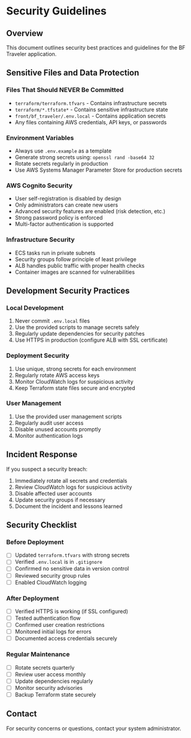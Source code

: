 # Security Guidelines

## Overview
This document outlines security best practices and guidelines for the BF Traveler application.

## Sensitive Files and Data Protection

### Files That Should NEVER Be Committed
- `terraform/terraform.tfvars` - Contains infrastructure secrets
- `terraform/*.tfstate*` - Contains sensitive infrastructure state
- `front/bf_traveler/.env.local` - Contains application secrets
- Any files containing AWS credentials, API keys, or passwords

### Environment Variables
- Always use `.env.example` as a template
- Generate strong secrets using: `openssl rand -base64 32`
- Rotate secrets regularly in production
- Use AWS Systems Manager Parameter Store for production secrets

### AWS Cognito Security
- User self-registration is disabled by design
- Only administrators can create new users
- Advanced security features are enabled (risk detection, etc.)
- Strong password policy is enforced
- Multi-factor authentication is supported

### Infrastructure Security
- ECS tasks run in private subnets
- Security groups follow principle of least privilege
- ALB handles public traffic with proper health checks
- Container images are scanned for vulnerabilities

## Development Security Practices

### Local Development
1. Never commit `.env.local` files
2. Use the provided scripts to manage secrets safely
3. Regularly update dependencies for security patches
4. Use HTTPS in production (configure ALB with SSL certificate)

### Deployment Security
1. Use unique, strong secrets for each environment
2. Regularly rotate AWS access keys
3. Monitor CloudWatch logs for suspicious activity
4. Keep Terraform state files secure and encrypted

### User Management
1. Use the provided user management scripts
2. Regularly audit user access
3. Disable unused accounts promptly
4. Monitor authentication logs

## Incident Response
If you suspect a security breach:
1. Immediately rotate all secrets and credentials
2. Review CloudWatch logs for suspicious activity
3. Disable affected user accounts
4. Update security groups if necessary
5. Document the incident and lessons learned

## Security Checklist

### Before Deployment
- [ ] Updated `terraform.tfvars` with strong secrets
- [ ] Verified `.env.local` is in `.gitignore`
- [ ] Confirmed no sensitive data in version control
- [ ] Reviewed security group rules
- [ ] Enabled CloudWatch logging

### After Deployment
- [ ] Verified HTTPS is working (if SSL configured)
- [ ] Tested authentication flow
- [ ] Confirmed user creation restrictions
- [ ] Monitored initial logs for errors
- [ ] Documented access credentials securely

### Regular Maintenance
- [ ] Rotate secrets quarterly
- [ ] Review user access monthly
- [ ] Update dependencies regularly
- [ ] Monitor security advisories
- [ ] Backup Terraform state securely

## Contact
For security concerns or questions, contact your system administrator.